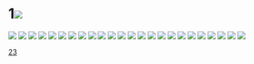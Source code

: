 # 1![](../img/22/00000001.jpg)
![](../img/22/00000002.jpg)
![](../img/22/00000003.jpg)
![](../img/22/00000004.jpg)
![](../img/22/00000005.jpg)
![](../img/22/00000006.jpg)
![](../img/22/00000007.jpg)
![](../img/22/00000008.jpg)
![](../img/22/00000009.jpg)
![](../img/22/00000010.jpg)
![](../img/22/00000011.jpg)
![](../img/22/00000012.jpg)
![](../img/22/00000013.jpg)
![](../img/22/00000014.jpg)
![](../img/22/00000015.jpg)
![](../img/22/00000016.jpg)
![](../img/22/00000017.jpg)
![](../img/22/00000018.jpg)
![](../img/22/00000019.jpg)
![](../img/22/00000020.jpg)
![](../img/22/00000021.jpg)
![](../img/22/00000022.jpg)
![](../img/22/00000023.jpg)
![](../img/22/00000024.jpg)
![](../img/22/00000025.jpg)

[23](../dir/23.md)
